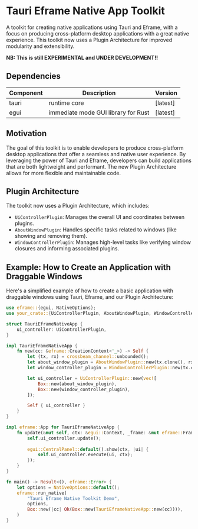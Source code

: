 # Tauri Eframe Native App Toolkit

A toolkit for creating native applications using Tauri and Eframe, with a focus on producing cross-platform desktop applications with a great native experience. This toolkit now uses a Plugin Architecture for improved modularity and extensibility.

**NB: This is still EXPERIMENTAL and UNDER DEVELOPMENT!!**

## Dependencies

| Component | Description | Version |
|-----------|-------------|---------|
| tauri     | runtime core | [latest] |
| egui      | immediate mode GUI library for Rust | [latest] |

## Motivation

The goal of this toolkit is to enable developers to produce cross-platform desktop applications that offer a seamless and native user experience. By leveraging the power of Tauri and Eframe, developers can build applications that are both lightweight and performant. The new Plugin Architecture allows for more flexible and maintainable code.

## Plugin Architecture

The toolkit now uses a Plugin Architecture, which includes:

- `UiControllerPlugin`: Manages the overall UI and coordinates between plugins.
- `AboutWindowPlugin`: Handles specific tasks related to windows (like showing and removing them).
- `WindowControllerPlugin`: Manages high-level tasks like verifying window closures and informing associated plugins.

## Example: How to Create an Application with Draggable Windows

Here's a simplified example of how to create a basic application with draggable windows using Tauri, Eframe, and our Plugin Architecture:

```rust
use eframe::{egui, NativeOptions};
use your_crate::{UiControllerPlugin, AboutWindowPlugin, WindowControllerPlugin};

struct TauriEframeNativeApp {
    ui_controller: UiControllerPlugin,
}

impl TauriEframeNativeApp {
    fn new(cc: &eframe::CreationContext<'_>) -> Self {
        let (tx, rx) = crossbeam_channel::unbounded();
        let about_window_plugin = AboutWindowPlugin::new(tx.clone(), rx.clone());
        let window_controller_plugin = WindowControllerPlugin::new(tx.clone(), rx);

        let ui_controller = UiControllerPlugin::new(vec![
            Box::new(about_window_plugin),
            Box::new(window_controller_plugin),
        ]);

        Self { ui_controller }
    }
}

impl eframe::App for TauriEframeNativeApp {
    fn update(&mut self, ctx: &egui::Context, _frame: &mut eframe::Frame) {
        self.ui_controller.update();
        
        egui::CentralPanel::default().show(ctx, |ui| {
            self.ui_controller.execute(ui, ctx);
        });
    }
}

fn main() -> Result<(), eframe::Error> {
    let options = NativeOptions::default();
    eframe::run_native(
        "Tauri Eframe Native Toolkit Demo",
        options,
        Box::new(|cc| Ok(Box::new(TauriEframeNativeApp::new(cc)))),
    )
}